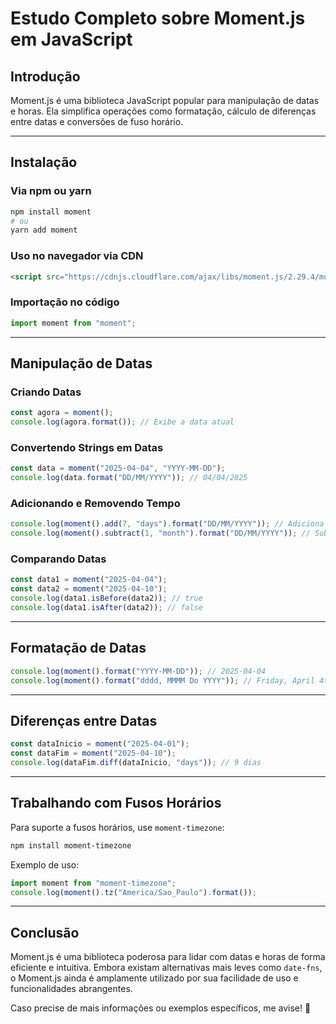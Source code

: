 # Estudo Completo sobre Moment.js em JavaScript

## Introdução

Moment.js é uma biblioteca JavaScript popular para manipulação de datas e horas. Ela simplifica operações como formatação, cálculo de diferenças entre datas e conversões de fuso horário.

---

## Instalação

### Via npm ou yarn

```sh
npm install moment
# ou
yarn add moment
```

### Uso no navegador via CDN

```html
<script src="https://cdnjs.cloudflare.com/ajax/libs/moment.js/2.29.4/moment.min.js"></script>
```

### Importação no código

```javascript
import moment from "moment";
```

---

## Manipulação de Datas

### Criando Datas

```javascript
const agora = moment();
console.log(agora.format()); // Exibe a data atual
```

### Convertendo Strings em Datas

```javascript
const data = moment("2025-04-04", "YYYY-MM-DD");
console.log(data.format("DD/MM/YYYY")); // 04/04/2025
```

### Adicionando e Removendo Tempo

```javascript
console.log(moment().add(7, "days").format("DD/MM/YYYY")); // Adiciona 7 dias
console.log(moment().subtract(1, "month").format("DD/MM/YYYY")); // Subtrai 1 mês
```

### Comparando Datas

```javascript
const data1 = moment("2025-04-04");
const data2 = moment("2025-04-10");
console.log(data1.isBefore(data2)); // true
console.log(data1.isAfter(data2)); // false
```

---

## Formatação de Datas

```javascript
console.log(moment().format("YYYY-MM-DD")); // 2025-04-04
console.log(moment().format("dddd, MMMM Do YYYY")); // Friday, April 4th 2025
```

---

## Diferenças entre Datas

```javascript
const dataInicio = moment("2025-04-01");
const dataFim = moment("2025-04-10");
console.log(dataFim.diff(dataInicio, "days")); // 9 dias
```

---

## Trabalhando com Fusos Horários

Para suporte a fusos horários, use `moment-timezone`:

```sh
npm install moment-timezone
```

Exemplo de uso:

```javascript
import moment from "moment-timezone";
console.log(moment().tz("America/Sao_Paulo").format());
```

---

## Conclusão

Moment.js é uma biblioteca poderosa para lidar com datas e horas de forma eficiente e intuitiva. Embora existam alternativas mais leves como `date-fns`, o Moment.js ainda é amplamente utilizado por sua facilidade de uso e funcionalidades abrangentes.

Caso precise de mais informações ou exemplos específicos, me avise! 🚀
